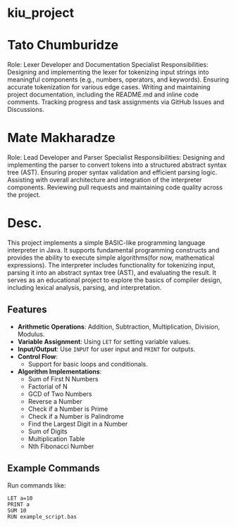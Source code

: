 # kiu_project
# Tato Chumburidze
Role: Lexer Developer and Documentation Specialist
Responsibilities:
Designing and implementing the lexer for tokenizing input strings into meaningful components (e.g., numbers, operators, and keywords).
Ensuring accurate tokenization for various edge cases.
Writing and maintaining project documentation, including the README.md and inline code comments.
Tracking progress and task assignments via GitHub Issues and Discussions.
# Mate Makharadze
Role: Lead Developer and Parser Specialist
Responsibilities:
Designing and implementing the parser to convert tokens into a structured abstract syntax tree (AST).
Ensuring proper syntax validation and efficient parsing logic.
Assisting with overall architecture and integration of the interpreter components.
Reviewing pull requests and maintaining code quality across the project.

# Desc.
This project implements a simple BASIC-like programming language interpreter in Java. It supports fundamental programming constructs and provides the ability to execute simple algorithms(for now, mathematical expressions). The interpreter includes functionality for tokenizing input, parsing it into an abstract syntax tree (AST), and evaluating the result. It serves as an educational project to explore the basics of compiler design, including lexical analysis, parsing, and interpretation.


## Features

- **Arithmetic Operations**: Addition, Subtraction, Multiplication, Division, Modulus.
- **Variable Assignment**: Using `LET` for setting variable values.
- **Input/Output**: Use `INPUT` for user input and `PRINT` for outputs.
- **Control Flow**:
  - Support for basic loops and conditionals.
- **Algorithm Implementations**:
  - Sum of First N Numbers
  - Factorial of N
  - GCD of Two Numbers
  - Reverse a Number
  - Check if a Number is Prime
  - Check if a Number is Palindrome
  - Find the Largest Digit in a Number
  - Sum of Digits
  - Multiplication Table
  - Nth Fibonacci Number

## Example Commands
Run commands like:
```text
LET a=10
PRINT a
SUM 10
RUN example_script.bas

